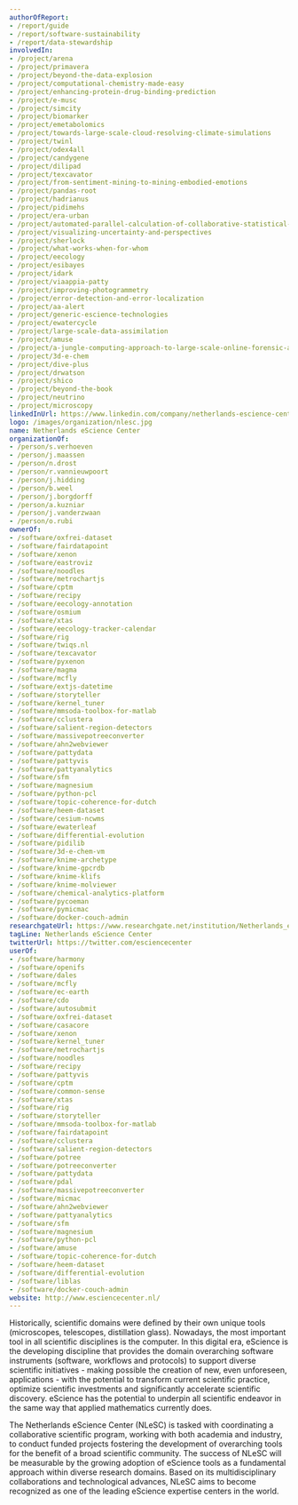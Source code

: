 ```yaml
---
authorOfReport:
- /report/guide
- /report/software-sustainability
- /report/data-stewardship
involvedIn:
- /project/arena
- /project/primavera
- /project/beyond-the-data-explosion
- /project/computational-chemistry-made-easy
- /project/enhancing-protein-drug-binding-prediction
- /project/e-musc
- /project/simcity
- /project/biomarker
- /project/emetabolomics
- /project/towards-large-scale-cloud-resolving-climate-simulations
- /project/twinl
- /project/odex4all
- /project/candygene
- /project/dilipad
- /project/texcavator
- /project/from-sentiment-mining-to-mining-embodied-emotions
- /project/pandas-root
- /project/hadrianus
- /project/pidimehs
- /project/era-urban
- /project/automated-parallel-calculation-of-collaborative-statistical-models
- /project/visualizing-uncertainty-and-perspectives
- /project/sherlock
- /project/what-works-when-for-whom
- /project/eecology
- /project/esibayes
- /project/idark
- /project/viaappia-patty
- /project/improving-photogrammetry
- /project/error-detection-and-error-localization
- /project/aa-alert
- /project/generic-escience-technologies
- /project/ewatercycle
- /project/large-scale-data-assimilation
- /project/amuse
- /project/a-jungle-computing-approach-to-large-scale-online-forensic-analysis
- /project/3d-e-chem
- /project/dive-plus
- /project/drwatson
- /project/shico
- /project/beyond-the-book
- /project/neutrino
- /project/microscopy
linkedInUrl: https://www.linkedin.com/company/netherlands-escience-center
logo: /images/organization/nlesc.jpg
name: Netherlands eScience Center
organizationOf:
- /person/s.verhoeven
- /person/j.maassen
- /person/n.drost
- /person/r.vannieuwpoort
- /person/j.hidding
- /person/b.weel
- /person/j.borgdorff
- /person/a.kuzniar
- /person/j.vanderzwaan
- /person/o.rubi
ownerOf:
- /software/oxfrei-dataset
- /software/fairdatapoint
- /software/xenon
- /software/eastroviz
- /software/noodles
- /software/metrochartjs
- /software/cptm
- /software/recipy
- /software/eecology-annotation
- /software/osmium
- /software/xtas
- /software/eecology-tracker-calendar
- /software/rig
- /software/twiqs.nl
- /software/texcavator
- /software/pyxenon
- /software/magma
- /software/mcfly
- /software/extjs-datetime
- /software/storyteller
- /software/kernel_tuner
- /software/mmsoda-toolbox-for-matlab
- /software/cclustera
- /software/salient-region-detectors
- /software/massivepotreeconverter
- /software/ahn2webviewer
- /software/pattydata
- /software/pattyvis
- /software/pattyanalytics
- /software/sfm
- /software/magnesium
- /software/python-pcl
- /software/topic-coherence-for-dutch
- /software/heem-dataset
- /software/cesium-ncwms
- /software/ewaterleaf
- /software/differential-evolution
- /software/pidilib
- /software/3d-e-chem-vm
- /software/knime-archetype
- /software/knime-gpcrdb
- /software/knime-klifs
- /software/knime-molviewer
- /software/chemical-analytics-platform
- /software/pycoeman
- /software/pymicmac
- /software/docker-couch-admin
researchgateUrl: https://www.researchgate.net/institution/Netherlands_eScience_Center
tagLine: Netherlands eScience Center
twitterUrl: https://twitter.com/esciencecenter
userOf:
- /software/harmony
- /software/openifs
- /software/dales
- /software/mcfly
- /software/ec-earth
- /software/cdo
- /software/autosubmit
- /software/oxfrei-dataset
- /software/casacore
- /software/xenon
- /software/kernel_tuner
- /software/metrochartjs
- /software/noodles
- /software/recipy
- /software/pattyvis
- /software/cptm
- /software/common-sense
- /software/xtas
- /software/rig
- /software/storyteller
- /software/mmsoda-toolbox-for-matlab
- /software/fairdatapoint
- /software/cclustera
- /software/salient-region-detectors
- /software/potree
- /software/potreeconverter
- /software/pattydata
- /software/pdal
- /software/massivepotreeconverter
- /software/micmac
- /software/ahn2webviewer
- /software/pattyanalytics
- /software/sfm
- /software/magnesium
- /software/python-pcl
- /software/amuse
- /software/topic-coherence-for-dutch
- /software/heem-dataset
- /software/differential-evolution
- /software/liblas
- /software/docker-couch-admin
website: http://www.esciencecenter.nl/
---
```

Historically, scientific domains were defined by their own unique tools (microscopes, telescopes, distillation glass). Nowadays, the most important tool in all scientific disciplines is the computer. In this digital era, eScience is the developing discipline that provides the domain overarching software instruments (software, workflows and protocols) to support diverse scientific initiatives - making possible the creation of new, even unforeseen, applications - with the potential to transform current scientific practice, optimize scientific investments and significantly accelerate scientific discovery. eScience has the potential to underpin all scientific endeavor in the same way that applied mathematics currently does.

The Netherlands eScience Center (NLeSC) is tasked with coordinating a collaborative scientific program, working with both academia and industry, to conduct funded projects fostering the development of overarching tools for the benefit of a broad scientific community. The success of NLeSC will be measurable by the growing adoption of eScience tools as a fundamental approach within diverse research domains. Based on its multidisciplinary collaborations and technological advances, NLeSC aims to become recognized as one of the leading eScience expertise centers in the world.
